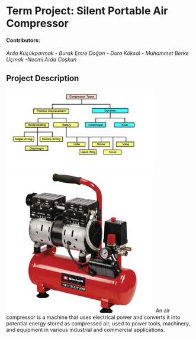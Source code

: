 # Term Project: Silent Portable Air Compressor
<h4>Contributors: </h4><i>Arda Küçükparmak - Burak Emre Doğan - Dora Köksal - Muhammet Berke Uçmak -Necmi Arda Coşkun</i>

<h2>Project Description</h2>
<img src="https://github.com/faceofburak/reciprocal_slient_compressor/blob/main/main-qimg-6bb61419d57f6c652f26829dbfad77a9-pjlq.jpeg" style="width:400px;">
<img src="https://github.com/faceofburak/reciprocal_slient_compressor/blob/main/-FJPG-FWEBP-B800.jpg"  style="width:400px;">
An air compressor is a machine that uses electrical power and converts it into potential energy stored as compressed air, used to power tools, machinery, and equipment in various industrial and commercial applications.

